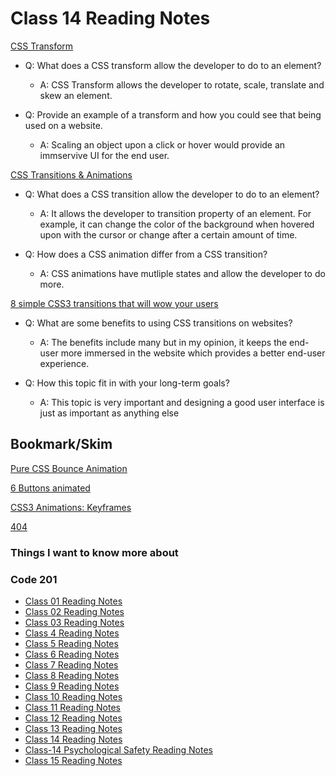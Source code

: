 # Class 14 Reading Notes


[CSS Transform](http://learn.shayhowe.com/advanced-html-css/css-transforms/)

- Q: What does a CSS transform allow the developer to do to an element?

  - A: CSS Transform allows the developer to rotate, scale, translate and skew an element.

- Q: Provide an example of a transform and how you could see that being used on a website.

  - A: Scaling an object upon a click or hover would provide an immservive UI for the end user. 

[CSS Transitions & Animations](http://learn.shayhowe.com/advanced-html-css/transitions-animations/)

- Q: What does a CSS transition allow the developer to do to an element?

  - A: It allows the developer to transition property of an element. For example, it can change the color of the background when hovered upon with the cursor or change after a certain amount of time. 

- Q: How does a CSS animation differ from a CSS transition?

  - A: CSS animations have mutliple states and allow the developer to do more. 

[8 simple CSS3 transitions that will wow your users](http://www.webdesignerdepot.com/2014/05/8-simple-css3-transitions-that-will-wow-your-users)

- Q: What are some benefits to using CSS transitions on websites?

  - A: The benefits include many but in my opinion, it keeps the end-user more immersed in the website which provides a better end-user experience. 

- Q: How this topic fit in with your long-term goals?

  - A: This topic is very important and designing a good user interface is just as important as anything else


## Bookmark/Skim

[Pure CSS Bounce Animation](http://codepen.io/dp_lewis/pen/gCfBv)

[6 Buttons animated](http://codepen.io/retyui/pen/ByoaXV)

[CSS3 Animations: Keyframes](http://codepen.io/akshaychauhan/pen/oAfae)

[404](http://codepen.io/kieranfivestars/pen/MYdQxX)


### Things I want to know more about

### Code 201

- [Class 01 Reading Notes](/code201/class-01.md)
- [Class 02 Reading Notes](/code201/class-02.md)
- [Class 03 Reading Notes](/code201/class-03.md)
- [Class 4 Reading Notes](/code201/class-04.md)
- [Class 5 Reading Notes](/code201/class-05.md)
- [Class 6 Reading Notes](/code201/class-06.md)
- [Class 7 Reading Notes](/code201/class-07.md)
- [Class 8 Reading Notes](/code201/class-08.md)
- [Class 9 Reading Notes](/code201/class-09.md)
- [Class 10 Reading Notes](/code201/class-10.md)
- [Class 11 Reading Notes](/code201/class-11.md)
- [Class 12 Reading Notes](/code201/class-12.md)
- [Class 13 Reading Notes](/code201/class-13.md)
- [Class 14 Reading Notes](/code201/class-14.md)
- [Class-14 Psychological Safety Reading Notes](/code201/class-14%20Psychological%20Safety%20Reading%20Notes.md)
- [Class 15 Reading Notes](/code201/class-15.md)
